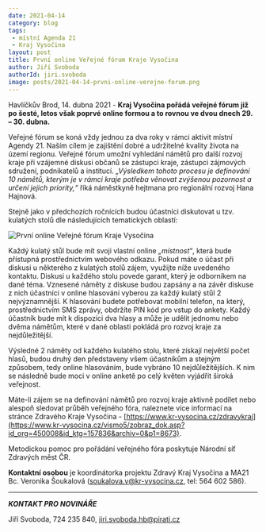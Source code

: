 ```yaml
---
date: 2021-04-14
category: blog
tags:
 - místní Agenda 21
 - Kraj Vysočina
layout: post
title: První online Veřejné fórum Kraje Vysočina
author: Jiří Svoboda
authorId: jiri.svoboda
image: posts/2021-04-14-prvni-online-verejne-forum.png
---
```


Havlíčkův Brod, 14. dubna 2021 - **Kraj Vysočina pořádá veřejné fórum již po šesté, letos však poprvé online formou a to rovnou ve dvou dnech 29. – 30. dubna.**

Veřejné fórum se koná vždy jednou za dva roky v rámci aktivit místní Agendy 21. Naším cílem je zajištění dobré a udržitelné kvality života na území regionu. Veřejné fórum umožní vyhledání námětů pro další rozvoj kraje při vzájemné diskusi občanů se zástupci kraje, zástupci zájmových sdružení, podnikatelů a institucí. *„Výsledkem tohoto procesu je definování 10 námětů, kterým je v rámci kraje potřeba věnovat zvýšenou pozornost a určení jejich priority,“* říká náměstkyně hejtmana pro regionální rozvoj Hana Hajnová.

Stejně jako v předchozích ročnících budou účastníci diskutovat u tzv. kulatých stolů dle následujících tematických oblastí:

![První online Veřejné fórum Kraje Vysočina](https://a.pirati.cz/vysocina/img/posts/2021-04-14-prvni-online-verejne-forum-tabulka.PNG)

Každý kulatý stůl bude mít svoji vlastní online *„místnost“*, která bude přístupná prostřednictvím webového odkazu. Pokud máte o účast při diskusi u některého z kulatých stolů zájem, využijte níže uvedeného kontaktu. Diskusi u každého stolu povede garant, který je odborníkem na dané téma. Vznesené náměty z diskuse budou zapsány a na závěr diskuse z nich účastníci v online hlasování vyberou za každý kulatý stůl 2 nejvýznamnější. K hlasování budete potřebovat mobilní telefon, na který, prostřednictvím SMS zprávy, obdržíte PIN kód pro vstup do ankety. Každý účastník bude mít k dispozici dva hlasy a může je udělit jednomu nebo dvěma námětům, které v dané oblasti pokládá pro rozvoj kraje za nejdůležitější. 

Výsledné 2 náměty od každého kulatého stolu, které získají největší počet hlasů, budou druhý den představeny všem účastníkům a stejným způsobem, tedy online hlasováním, bude vybráno 10 nejdůležitějších. K nim se následně bude moci v online anketě po celý květen vyjádřit široká veřejnost.

Máte-li zájem se na definování námětů pro rozvoj kraje aktivně podílet nebo alespoň sledovat průběh veřejného fóra, naleznete více informací na stránce Zdravého Kraje Vysočina - [https://www.kr-vysocina.cz/zdravykraj](https://www.kr-vysocina.cz/vismo5/zobraz_dok.asp?id_org=450008&id_ktg=157836&archiv=0&p1=8673). 

Metodickou pomoc pro pořádání veřejného fóra poskytuje Národní síť Zdravých měst ČR. 

**Kontaktní osobou** je koordinátorka projektu Zdravý Kraj Vysočina a MA21 Bc. Veronika Šoukalová (soukalova.v@kr-vysocina.cz, tel: 564 602 586).


---

***KONTAKT PRO NOVINÁŘE*** 

Jiří Svoboda, 724 235 840, <jiri.svoboda.hb@pirati.cz>
